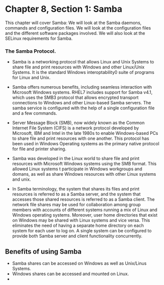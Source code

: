 # Chapter 8, Section 1: Samba

This chapter will cover Samba: We will look at the Samba daemons, commands and configuration files. We will look at the configuration files and the different software packages involved. We will also look at the SELinux requirements for Samba.

### The Samba Protocol.

- Samba is a networking protocol that allows Linux and Unix Systems to share file and print resources with Windows and other Linux/Unix Systems. It is the standard Windows interoptability0 suite of programs for Linux and Unix.

- Samba offers numerous benefits, including seamless interaction with Microsoft Windows systems. RHEL7 includes support for Samba v4.1, which uses the SMB3 protocol that allows encrypted transport connections to Windows and other Linux-based Samba servers. The samba service is configured with the help of a single configuration file and a few commands.

- Server Message Block (SMB), now widely known as the Common Internet File System (CIFS) is a network protocol developed by Microsoft, IBM and Intel in the late 1980s to enable Windows-based PCs to share file and print resources with one another. This protocol has been used in Windows Operating systems as the primary native protocol for file and printer sharing.

- Samba was developed in the Linux world to share file and print resources with Microsoft Windows systems using the SMB format. This allowed Linux systems t participate in Windows workgroups and domans, as well as share Windows resources with other Linux systems and unix.

- In Samba terminology, the system that shares its files and print resources is referred to as a Samba server, and the system that accesses those shared resources is referred to as a Samba client. The network file shares may be used for collaboration among group members with accounts of different systems running a mix of Linux and Windows operating systems. Moreover, user home directories that exist on Windows may be shared with Linux systems and vice versa. This eliminates the need of having a separate home directory on each system for each user to log on. A single system can be configured to provide both Samba server and client functionality concurrently.

## Benefits of using Samba

- Samba shares can be accessed on Windows as well as Unix/Linus Systems.
- Windows shares can be accessed and mounted on Linux.
- 
